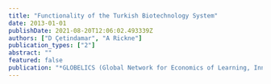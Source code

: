 ```yaml
---
title: "Functionality of the Turkish Biotechnology System"
date: 2013-01-01
publishDate: 2021-08-20T12:06:02.493339Z
authors: ["D Çetindamar", "A Rickne"]
publication_types: ["2"]
abstract: ""
featured: false
publication: "*GLOBELICS (Global Network for Economics of Learning, Innovation, and łdots*"
---
```



